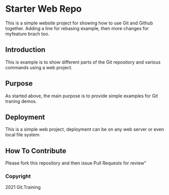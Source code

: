 # Starter Web Repo

This is a simple website project for showing how to use Git and Github together.
Adding a line for rebasing example, then more changes for myfeature brach too.

## Introduction

This is example is to show different parts of the Git repository and various commands using a web project.

## Purpose

As started above, the main purpose is to provide simple examples for Git traning demos.

## Deployment

This is a simple web project, deployment can be on any web server or even local file system.

## How To Contribute

Please fork this repository and then issue Pull Requests for review"

### Copyright

2021 Git.Training